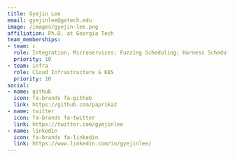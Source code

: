 ```yaml
---
title: Gyejin Lee
email: gyejinlee@gatech.edu
image: /images/gyejin-lee.png
affiliation: Ph.D. at Georgia Tech
team_memberships:
- team: c
  role: Integration; Microservices; Fuzzing Scheduling; Harness Scheduling; Custom Fuzzers
  priority: 10
- team: infra
  role: Cloud Infrastructure & K8S
  priority: 10
social:
- name: github
  icon: fa-brands fa-github
  link: https://github.com/papr1ka2
- name: twitter
  icon: fa-brands fa-twitter
  link: https://twitter.com/gyejinlee
- name: linkedin
  icon: fa-brands fa-linkedin
  link: https://www.linkedin.com/in/gyejinlee/
---
```

